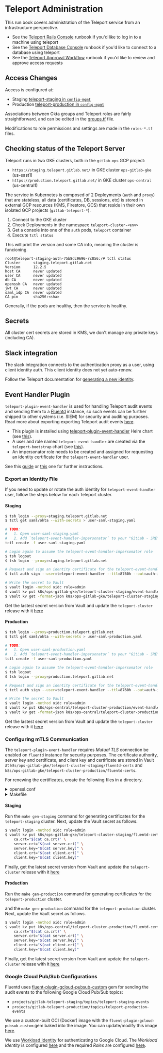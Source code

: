# Teleport Administration

This run book covers administration of the Teleport service from an infrastructure perspective.

- See the [Teleport Rails Console](Connect_to_Rails_Console_via_Teleport.md) runbook if you'd like to log in to a machine using teleport
- See the [Teleport Database Console](Connect_to_Database_Console_via_Teleport.md) runbook if you'd like to connect to a database using teleport
- See the [Teleport Approval Workflow](teleport_approval_workflow.md) runbook if you'd like to review and approve access requests

## Access Changes

Access is configured at:

- Staging [teleport-staging in `config-mgmt`](https://ops.gitlab.net/gitlab-com/gl-infra/config-mgmt/-/tree/master/environments/teleport-staging)
- Production [teleport-production in `config-mgmt`](https://ops.gitlab.net/gitlab-com/gl-infra/config-mgmt/-/tree/master/environments/teleport-staging)

Associations between Okta groups and Teleport roles are fairly straightforward, and can be edited in the [groups.tf](https://ops.gitlab.net/gitlab-com/gl-infra/config-mgmt/-/blob/master/environments/teleport-production/groups.tf) file.

Modifications to role permissions and settings are made in the `roles-*.tf` files.

## Checking status of the Teleport Server

Teleport runs in two GKE clusters, both in the `gitlab-ops` GCP project:

- `https://staging.teleport.gitlab.net/` in GKE cluster `ops-gitlab-gke` (us-east1)
- `https://production.teleport.gitlab.net/` in GKE cluster `ops-central` (us-central1)

The service in Kubernetes is composed of 2 Deployments (`auth` and `proxy`) that are stateless, all data (certificates, DB, sessions, etc) is stored in external GCP resources (KMS, Firestore, GCS) that reside in their own isolated GCP projects (`gitlab-teleport-*`).

1. Connect to the GKE cluster
2. Check Deployments in the namespace `teleport-cluster-<env>`
3. Get a console into one of the `auth` pods, `teleport` container
4. Execute `tctl status`

This will print the version and some CA info, meaning the cluster is funcioning.

```shell
root@teleport-staging-auth-75b8dc9696-rc856:/# tctl status
Cluster      staging.teleport.gitlab.net
Version      12.2.5
host CA      never updated
user CA      never updated
db CA        never updated
openssh CA   never updated
jwt CA       never updated
saml_idp CA  never updated
CA pin       sha256:<sha>
```

Generally, if the pods are healthy, then the service is healthy.

## Secrets

All cluster cert secrets are stored in KMS, we don't manage any private keys (including CA).

## Slack integration

The slack integration connects to the authentication proxy as a user, using client identity auth.  This client identity does not yet auto-renew.

Follow the Teleport documentation for [generating a new identity](https://goteleport.com/docs/access-controls/access-request-plugins/ssh-approval-slack/#export-the-access-plugin-certificate).

## Event Handler Plugin

`teleport-plugin-event-handler` is used for handling Teleport audit events and sending them to a [Fluentd](https://www.fluentd.org/) instance,
so such events can be further shipped to other systems (i.e. SIEM) for security and auditing purposes.
Read more about exporting exporting Teleport audit events [here](https://goteleport.com/docs/management/export-audit-events/).

- This plugin is installed using
  [teleport-plugin-event-handler](https://goteleport.com/docs/reference/helm-reference/teleport-plugin-event-handler/) Helm chart
  (see [this](https://gitlab.com/gitlab-com/gl-infra/k8s-workloads/gitlab-helmfiles/-/blob/master/releases/teleport-cluster/helmfile.yaml)).
- A user and role named `teleport-event-handler` are created via the `teleport-bootstrap` chart
  (see [this](https://gitlab.com/gitlab-com/gl-infra/k8s-workloads/gitlab-helmfiles/-/blob/master/releases/teleport-cluster/charts/teleport-bootstrap/templates/event-handler.yaml)).
- An impersonator role needs to be created and assigned for requesting an identity certificate for the `teleport-event-handler` user.

See this [guide](https://goteleport.com/docs/management/export-audit-events/fluentd/) or
[this](https://github.com/gravitational/teleport-plugins/tree/master/event-handler) one for further instructions.

### Export an Identity File

If you need to update or rotate the auth identity for `teleport-event-handler` user,
follow the steps below for each Teleport cluster.

#### Staging

```bash
$ tsh login --proxy=staging.teleport.gitlab.net
$ tctl get saml/okta --with-secrets > user-saml-staging.yaml

# TODO:
#   1. Open user-saml-staging.yaml
#   2. Add `teleport-event-handler-impersonator` to your "GitLab - SRE" group roles.
tctl create -f user-saml-staging.yaml

# Login again to assume the teleport-event-handler-impersonator role
$ tsh logout
$ tsh login --proxy=staging.teleport.gitlab.net

# Request and sign an identity certificate for the teleport-event-handler user
$ tctl auth sign --user=teleport-event-handler --ttl=8760h --out=auth-id-staging

# Write the secret to Vault
$ vault login -method oidc role=admin
$ vault kv put k8s/ops-gitlab-gke/teleport-cluster-staging/event-handler auth_id="$(cat auth-id-staging)"
$ vault kv get -format=json k8s/ops-gitlab-gke/teleport-cluster-staging/event-handler | jq '.data.metadata.version'
```

Get the lastest secret version from Vault and update the `teleport-cluster` release with it
[here](https://gitlab.com/gitlab-com/gl-infra/k8s-workloads/gitlab-helmfiles/-/blob/a2aa14a8676e6a839e62ad90350f438e13cca58e/releases/teleport-cluster/values-secrets/ops-staging.yaml.gotmpl#L36)

#### Production

```bash
$ tsh login --proxy=production.teleport.gitlab.net
$ tctl get saml/okta --with-secrets > user-saml-production.yaml

# TODO:
#   1. Open user-saml-production.yaml
#   2. Add `teleport-event-handler-impersonator` to your "GitLab - SRE" group roles.
tctl create -f user-saml-production.yaml

# Login again to assume the teleport-event-handler-impersonator role
$ tsh logout
$ tsh login --proxy=production.teleport.gitlab.net

# Request and sign an identity certificate for the teleport-event-handler user
$ tctl auth sign --user=teleport-event-handler --ttl=8760h --out=auth-id-production

# Write the secret to Vault
$ vault login -method oidc role=admin
$ vault kv put k8s/ops-central/teleport-cluster-production/event-handler auth_id="$(cat auth-id-production)"
$ vault kv get -format=json k8s/ops-central/teleport-cluster-production/event-handler | jq '.data.metadata.version'
```

Get the lastest secret version from Vault and update the `teleport-cluster` release with it
[here](https://gitlab.com/gitlab-com/gl-infra/k8s-workloads/gitlab-helmfiles/-/blob/a2aa14a8676e6a839e62ad90350f438e13cca58e/releases/teleport-cluster/values-secrets/ops-central-production.yaml.gotmpl#L36)

### Configuring mTLS Communication

The `teleport-plugin-event-handler` requires *Mutual TLS* connection be enabled on `fluentd` instance for security purposes.
The certificate authority, server key and certificate, and client key and certificate are stored in Vault at
`k8s/ops-gitlab-gke/teleport-cluster-staging/fluentd-certs` and `k8s/ops-gitlab-gke/teleport-cluster-production/fluentd-certs`.

For renewing the certificates, create the following files in a directory.

<details>
<summary>openssl.conf</summary>

```conf
[req]
default_bits        = 4096
distinguished_name  = req_distinguished_name
string_mask         = utf8only
default_md          = sha256
x509_extensions     = v3_ca

[req_distinguished_name]
countryName            = Country Name (2 letter code)
stateOrProvinceName    = State or Province Name
localityName           = Locality Name
0.organizationName     = Organization Name
organizationalUnitName = Organizational Unit Name
commonName             = Common Name
emailAddress           = Email Address

countryName_default            =
stateOrProvinceName_default    =
localityName_default           =
0.organizationName_default     = GitLab Inc.
organizationalUnitName_default = Teleport
commonName_default             = localhost
emailAddress_default           =

[v3_ca]
subjectKeyIdentifier   = hash
authorityKeyIdentifier = keyid:always,issuer
basicConstraints       = critical, CA:true, pathlen: 0
keyUsage               = critical, cRLSign, keyCertSign

[client_cert]
basicConstraints       = CA:FALSE
nsCertType             = client, email
nsComment              = "OpenSSL Generated Client Certificate"
subjectKeyIdentifier   = hash
authorityKeyIdentifier = keyid,issuer
keyUsage               = critical, nonRepudiation, digitalSignature, keyEncipherment
extendedKeyUsage       = clientAuth, emailProtection

[crl_ext]
authorityKeyIdentifier = keyid:always

[ocsp]
basicConstraints       = CA:FALSE
subjectKeyIdentifier   = hash
authorityKeyIdentifier = keyid,issuer
keyUsage               = critical, digitalSignature
extendedKeyUsage       = critical, OCSPSigning

[staging_server_cert]
basicConstraints       = CA:FALSE
nsCertType             = server
nsComment              = "OpenSSL Generated Server Certificate"
subjectKeyIdentifier   = hash
authorityKeyIdentifier = keyid,issuer:always
keyUsage               = critical, digitalSignature, keyEncipherment
extendedKeyUsage       = serverAuth
subjectAltName         = @staging_alt_names

[staging_alt_names]
DNS.0 = teleport-staging-fluentd-headless.teleport-cluster-staging.svc.cluster.local
DNS.1 = *.teleport-staging-fluentd-headless.teleport-cluster-staging.svc.cluster.local
DNS.2 = teleport-staging-fluentd-aggregator.teleport-cluster-staging.svc.cluster.local
DNS.3 = *.teleport-staging-fluentd-aggregator.teleport-cluster-staging.svc.cluster.local

[production_server_cert]
basicConstraints       = CA:FALSE
nsCertType             = server
nsComment              = "OpenSSL Generated Server Certificate"
subjectKeyIdentifier   = hash
authorityKeyIdentifier = keyid,issuer:always
keyUsage               = critical, digitalSignature, keyEncipherment
extendedKeyUsage       = serverAuth
subjectAltName         = @production_alt_names

[production_alt_names]
DNS.0 = teleport-production-fluentd-headless.teleport-cluster-production.svc.cluster.local
DNS.1 = *.teleport-production-fluentd-headless.teleport-cluster-production.svc.cluster.local
DNS.2 = teleport-production-fluentd-aggregator.teleport-cluster-production.svc.cluster.local
DNS.3 = *.teleport-production-fluentd-aggregator.teleport-cluster-production.svc.cluster.local
```

</details>

<details>
<summary>Makefile</summary>

```makefile
key_len        := 4096
staging_dir    := staging
production_dir := production

.PHONY: gen-staging
gen-staging:
  mkdir -p $(staging_dir)
  rm -f $(staging_dir)/*

  openssl genrsa -out $(staging_dir)/ca.key $(key_len)
  chmod 444 $(staging_dir)/ca.key
  openssl req -config openssl.conf -key $(staging_dir)/ca.key -new -x509 -days 3650 -sha256 -extensions v3_ca -subj "/CN=ca" -out $(staging_dir)/ca.crt

  openssl genrsa -out $(staging_dir)/client.key $(key_len)
  chmod 444 $(staging_dir)/client.key
  openssl req -config openssl.conf -subj "/CN=teleport-event-handler" -key $(staging_dir)/client.key -new -out $(staging_dir)/client.csr
  openssl x509 -req -in $(staging_dir)/client.csr -CA $(staging_dir)/ca.crt -CAkey $(staging_dir)/ca.key -CAcreateserial -days 365 -out $(staging_dir)/client.crt -extfile openssl.conf -extensions client_cert

  openssl genrsa -out $(staging_dir)/server.key $(key_len)
  chmod 444 $(staging_dir)/server.key
  openssl req -config openssl.conf -subj "/CN=fluentd-aggregator" -key $(staging_dir)/server.key -new -out $(staging_dir)/server.csr
  openssl x509 -req -in $(staging_dir)/server.csr -CA $(staging_dir)/ca.crt -CAkey $(staging_dir)/ca.key -CAcreateserial -days 365 -out $(staging_dir)/server.crt -extfile openssl.conf -extensions staging_server_cert

.PHONY: gen-production
gen-production:
  mkdir -p $(production_dir)
  rm -f $(production_dir)/*

  openssl genrsa -out $(production_dir)/ca.key $(key_len)
  chmod 444 $(production_dir)/ca.key
  openssl req -config openssl.conf -key $(production_dir)/ca.key -new -x509 -days 3650 -sha256 -extensions v3_ca -subj "/CN=ca" -out $(production_dir)/ca.crt

  openssl genrsa -out $(production_dir)/client.key $(key_len)
  chmod 444 $(production_dir)/client.key
  openssl req -config openssl.conf -subj "/CN=teleport-event-handler" -key $(production_dir)/client.key -new -out $(production_dir)/client.csr
  openssl x509 -req -in $(production_dir)/client.csr -CA $(production_dir)/ca.crt -CAkey $(production_dir)/ca.key -CAcreateserial -days 365 -out $(production_dir)/client.crt -extfile openssl.conf -extensions client_cert

  openssl genrsa -out $(production_dir)/server.key $(key_len)
  chmod 444 $(production_dir)/server.key
  openssl req -config openssl.conf -subj "/CN=fluentd-aggregator" -key $(production_dir)/server.key -new -out $(production_dir)/server.csr
  openssl x509 -req -in $(production_dir)/server.csr -CA $(production_dir)/ca.crt -CAkey $(production_dir)/ca.key -CAcreateserial -days 365 -out $(production_dir)/server.crt -extfile openssl.conf -extensions production_server_cert
```

</details>

#### Staging

Run the `make gen-staging` command for generating certificates for the `teleport-staging` cluster.
Next, update the Vault secret as follows.

```bash
$ vault login -method oidc role=admin
$ vault kv put k8s/ops-gitlab-gke/teleport-cluster-staging/fluentd-certs \
    ca.crt="$(cat ca.crt)" \
    server.crt="$(cat server.crt)" \
    server.key="$(cat server.key)" \
    client.crt="$(cat client.crt)" \
    client.key="$(cat client.key)"
```

Finally, get the latest secret version from Vault and update the `teleport-cluster` release with it
[here](https://gitlab.com/gitlab-com/gl-infra/k8s-workloads/gitlab-helmfiles/-/tree/master/releases/teleport-cluster/values-secrets)

#### Production

Run the `make gen-production` command for generating certificates for the `teleport-production` cluster.

and the `make gen-production` command for the `teleport-production` cluster.
Next, update the Vault secret as follows.

```bash
$ vault login -method oidc role=admin
$ vault kv put k8s/ops-central/teleport-cluster-production/fluentd-certs \
    ca.crt="$(cat ca.crt)" \
    server.crt="$(cat server.crt)" \
    server.key="$(cat server.key)" \
    client.crt="$(cat client.crt)" \
    client.key="$(cat client.key)"
```

Finally, get the latest secret version from Vault and update the `teleport-cluster` release with it
[here]()

### Google Cloud Pub/Sub Configurations

Fluentd uses [fluent-plugin-gcloud-pubsub-custom](https://github.com/mia-0032/fluent-plugin-gcloud-pubsub-custom) gem
for sending the audit events to the following Google Cloud Pub/Sub topics:

- `projects/gitlab-teleport-staging/topics/teleport-staging-events`
- `projects/gitlab-teleport-production/topics/teleport-production-events`

We use a custom-built OCI (Docker) image with the `fluent-plugin-gcloud-pubsub-custom` gem baked into the image.
You can update/modify this image [here](https://gitlab.com/gitlab-com/gl-infra/oci-images/-/tree/main/fluentd/bitnami-ext).

We use [Workload Identity](https://cloud.google.com/kubernetes-engine/docs/how-to/workload-identity)
for authenticating to Google Cloud. The *Workload Identity* is configured
[here](https://ops.gitlab.net/gitlab-com/gl-infra/config-mgmt/-/blob/master/modules/teleport-cluster/service-account.tf)
and the required *Roles* are configured
[here](https://ops.gitlab.net/gitlab-com/gl-infra/config-mgmt/-/blob/master/modules/teleport-project/pubsub.tf).
